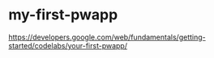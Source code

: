 # my-first-pwapp
https://developers.google.com/web/fundamentals/getting-started/codelabs/your-first-pwapp/
